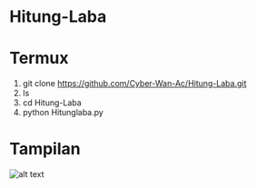 # Hitung-Laba

# Termux
1. git clone https://github.com/Cyber-Wan-Ac/Hitung-Laba.git
2. ls
3. cd Hitung-Laba
4. python Hitunglaba.py

# Tampilan
![alt text](path/to/Tampilan.jpg)


